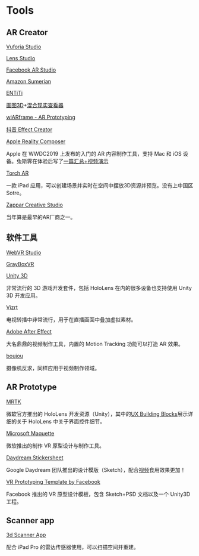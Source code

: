 # Tools

## AR Creator 

[Vuforia Studio](https://www.ptc.com/en/products/augmented-reality/vuforia-studio)

[Lens Studio](https://lensstudio.snapchat.com/)

[Facebook AR Studio](https://developers.facebook.com/products/ar-studio)

[Amazon Sumerian](https://aws.amazon.com/cn/sumerian/)

[ENTiTi](https://www.wakingapp.com/)

[画图3D](https://www.microsoft.com/store/productId/9NBLGGH5FV99)+[混合现实查看器](https://www.microsoft.com/store/productId/9NBLGGH42THS)

[wiARframe - AR Prototyping](https://www.wiarframe.com/)

[抖音 Effect Creator](https://effect.douyin.com/site/download)

[Apple Reality Composer](https://developer.apple.com/augmented-reality/reality-composer/)

Apple 在 WWDC2019 上发布的入门的 AR 内容制作工具，支持 Mac 和 iOS 设备。兔斯霁在体验后写了[一篇汇总+视频演示](https://zhuanlan.zhihu.com/p/84478984)

[Torch AR](https://www.torch.app/)

一款 iPad 应用，可以创建场景并实时在空间中摆放3D资源并预览。没有上中国区Sotre。

[Zappar Creative Studio](https://www.zappar.com/products/)

当年算是最早的AR厂商之一。


## 软件工具

[WebVR Studio](http://webvrstudio.com/)

[GrayBoxVR](http://grayboxvr.com/)

[Unity 3D](https://unity3d.com/cn)

非常流行的 3D 游戏开发套件，包括 HoloLens 在内的很多设备也支持使用 Unity 3D 开发应用。

[Vizrt](http://www.vizrt.com/)

电视转播中非常流行，用于在直播画面中叠加虚拟素材。

[Adobe After Effect](https://www.youtube.com/watch?v=vIEdhlS-zYA)

大名鼎鼎的视频制作工具，内置的 Motion Tracking 功能可以打造 AR 效果。

[boujou](https://www.vicon.com/products/software/boujou)

摄像机反求，同样应用于视频制作领域。


## AR Prototype


[MRTK](https://microsoft.github.io/MixedRealityToolkit-Unity/Documentation/GettingStartedWithTheMRTK.html)

微软官方推出的 HoloLens 开发资源（Unity），其中的[UX Building Blocks](https://microsoft.github.io/MixedRealityToolkit-Unity/Documentation/README_Interactable.html)展示详细的关于 HoloLens 中关于界面控件细节。

[Microsoft Maquette](https://www.maquette.ms/)

微软推出的制作 VR 原型设计与制作工具。

[Daydream Stickersheet](https://developers.google.com/vr/design/sticker-sheet)

Google Daydream 团队推出的设计模版（Sketch），配合[视频](https://www.youtube.com/watch?v=ES9jArHRFHQ&t=9s&list=PLOU2XLYxmsIKC8eODk_RNCWv3fBcLvMMy)食用效果更加！

[VR Prototyping Template by Facebook](http://facebook.design/vr-template)

Facebook 推出的 VR 原型设计模板，包含 Sketch+PSD 文档以及一个 Unity3D 工程。


## Scanner app

[3d Scanner App]()

配合 iPad Pro 的雷达传感器使用，可以扫描空间并重建。
